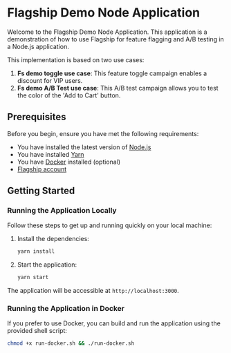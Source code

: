 # Flagship Demo Node Application

Welcome to the Flagship Demo Node Application. This application is a demonstration of how to use Flagship for feature flagging and A/B testing in a Node.js application.

This implementation is based on two use cases:

1. **Fs demo toggle use case**: This feature toggle campaign enables a discount for VIP users.
2. **Fs demo A/B Test use case**: This A/B test campaign allows you to test the color of the 'Add to Cart' button.

## Prerequisites

Before you begin, ensure you have met the following requirements:

- You have installed the latest version of [Node.js](https://nodejs.org/en/download/)
- You have installed [Yarn](https://yarnpkg.com/getting-started/install)
- You have [Docker](https://www.docker.com/products/docker-desktop) installed (optional)
- [Flagship account](https://www.abtasty.com)

## Getting Started

### Running the Application Locally

Follow these steps to get up and running quickly on your local machine:

1. Install the dependencies:

    ```bash
    yarn install
    ```

2. Start the application:

    ```bash
    yarn start
    ```

The application will be accessible at `http://localhost:3000`.

### Running the Application in Docker

If you prefer to use Docker, you can build and run the application using the provided shell script:

```bash
chmod +x run-docker.sh && ./run-docker.sh
```

